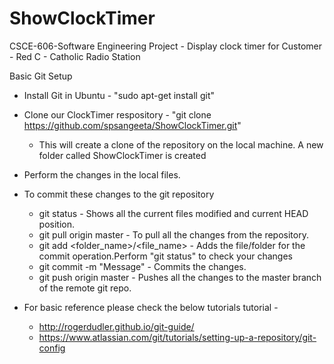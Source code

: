 ShowClockTimer
==============

CSCE-606-Software Engineering Project - Display clock timer for Customer - Red C - Catholic Radio Station

Basic Git Setup

* Install Git in Ubuntu - "sudo apt-get install git"
* Clone our ClockTimer respository - "git clone https://github.com/spsangeeta/ShowClockTimer.git"
  * This will create a clone of the repository on the local machine. A new folder called ShowClockTimer is created
* Perform the changes in the local files.
* To commit these changes to the git repository
  * git status - Shows all the current files modified and current HEAD position.
  * git pull origin master - To pull all the changes from the repository.
  * git add <folder_name>/<file_name> - Adds the file/folder for the commit operation.Perform "git status" to check your changes
  * git commit -m "Message" - Commits the changes.
  * git push origin master - Pushes all the changes to the master branch of the remote git repo.

* For basic reference please check the below tutorials tutorial - 
  * http://rogerdudler.github.io/git-guide/
  * https://www.atlassian.com/git/tutorials/setting-up-a-repository/git-config
